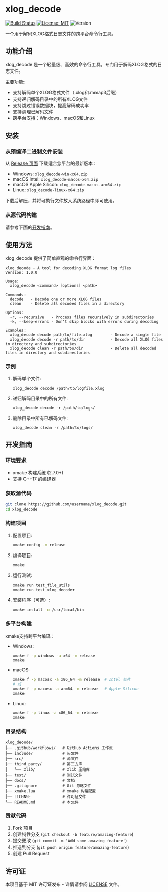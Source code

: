 # xlog_decode

[![Build Status](https://github.com/username/xlog_decode/workflows/Build/badge.svg)](https://github.com/username/xlog_decode/actions)
[![License: MIT](https://img.shields.io/badge/License-MIT-yellow.svg)](https://opensource.org/licenses/MIT)
![Version](https://img.shields.io/badge/version-1.0.0-blue)

一个用于解码XLOG格式日志文件的跨平台命令行工具。

## 功能介绍

xlog_decode 是一个轻量级、高效的命令行工具，专门用于解码XLOG格式的日志文件。

主要功能:
- 支持解码单个XLOG格式文件（.xlog和.mmap3后缀）
- 支持递归解码目录中的所有XLOG文件
- 支持跳过错误数据块，提高解码成功率
- 支持清理已解码文件
- 跨平台支持：Windows、macOS和Linux

## 安装

### 从预编译二进制文件安装

从 [Release 页面](https://github.com/username/xlog_decode/releases) 下载适合您平台的最新版本：

- Windows: `xlog_decode-win-x64.zip`
- macOS Intel: `xlog_decode-macos-x64.zip`
- macOS Apple Silicon: `xlog_decode-macos-arm64.zip`
- Linux: `xlog_decode-linux-x64.zip`

下载后解压，并将可执行文件放入系统路径中即可使用。

### 从源代码构建

请参考下面的[开发指南](#开发指南)。

## 使用方法

xlog_decode 提供了简单直观的命令行界面：

```
xlog_decode - A tool for decoding XLOG format log files
Version: 1.0.0

Usage:
  xlog_decode <command> [options] <path>

Commands:
  decode   - Decode one or more XLOG files
  clean    - Delete all decoded files in a directory

Options:
  -r, --recursive   - Process files recursively in subdirectories
  -k, --keep-errors - Don't skip blocks with errors during decoding

Examples:
  xlog_decode decode path/to/file.xlog        - Decode a single file
  xlog_decode decode -r path/to/dir           - Decode all XLOG files in directory and subdirectories
  xlog_decode clean -r path/to/dir            - Delete all decoded files in directory and subdirectories
```

### 示例

1. 解码单个文件:
   ```
   xlog_decode decode /path/to/logfile.xlog
   ```

2. 递归解码目录中的所有文件:
   ```
   xlog_decode decode -r /path/to/logs/
   ```

3. 删除目录中所有已解码文件:
   ```
   xlog_decode clean -r /path/to/logs/
   ```

## 开发指南

### 环境要求

- xmake 构建系统 (2.7.0+)
- 支持 C++17 的编译器

### 获取源代码

```bash
git clone https://github.com/username/xlog_decode.git
cd xlog_decode
```

### 构建项目

1. 配置项目:

   ```bash
   xmake config -m release
   ```

2. 编译项目:

   ```bash
   xmake
   ```

3. 运行测试:

   ```bash
   xmake run test_file_utils
   xmake run test_xlog_decoder
   ```

4. 安装程序（可选）:

   ```bash
   xmake install -o /usr/local/bin
   ```

### 多平台构建

xmake支持跨平台编译：

- Windows:
  ```bash
  xmake f -p windows -a x64 -m release
  xmake
  ```

- macOS:
  ```bash
  xmake f -p macosx -a x86_64 -m release  # Intel 芯片
  # 或
  xmake f -p macosx -a arm64 -m release   # Apple Silicon
  xmake
  ```

- Linux:
  ```bash
  xmake f -p linux -a x86_64 -m release
  xmake
  ```

### 目录结构

```
xlog_decode/
├── .github/workflows/   # GitHub Actions 工作流
├── include/             # 头文件
├── src/                 # 源文件
├── third_party/         # 第三方库
│   └── zlib/            # zlib 压缩库
├── test/                # 测试文件
├── docs/                # 文档
├── .gitignore           # Git 忽略文件
├── xmake.lua            # xmake 构建配置
├── LICENSE              # 许可证文件
└── README.md            # 本文件
```

### 贡献代码

1. Fork 项目
2. 创建特性分支 (`git checkout -b feature/amazing-feature`)
3. 提交更改 (`git commit -m 'Add some amazing feature'`)
4. 推送到分支 (`git push origin feature/amazing-feature`)
5. 创建 Pull Request

## 许可证

本项目基于 MIT 许可证发布 - 详情请参阅 [LICENSE](LICENSE) 文件。